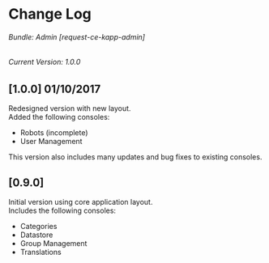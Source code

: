 # Change Log
###### Bundle: Admin [request-ce-kapp-admin] 
###### Current Version: 1.0.0 

##

## [1.0.0] 01/10/2017
Redesigned version with new layout.  
Added the following consoles:
* Robots (incomplete)
* User Management  

This version also includes many updates and bug fixes to existing consoles.


## [0.9.0]
Initial version using core application layout.  
Includes the following consoles:
* Categories
* Datastore
* Group Management
* Translations